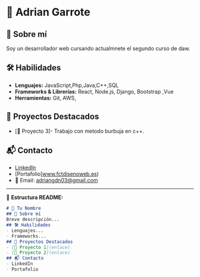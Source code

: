 # 🚀 Adrian Garrote

## 👋 Sobre mí
Soy un desarrollador web cursando  actualmnete el segundo curso de daw.

## 🛠️ Habilidades
- **Lenguajes:** JavaScript,Php,Java,C++,SQL
- **Frameworks & Librerías:** React, Node.js, Django, Bootstrap ,Vue 
- **Herramientas:** Git, AWS,

## 🌟 Proyectos Destacados
- [📌 Proyecto 3]- Trabajo con metodo burbuja en c++.

## 📬 Contacto
- [LinkedIn](www.linkedin.com/in/adriangdn)
- [Portafolio]www.fctdisenoweb.es)
- 📧 Email: adriangdn03@gmail.com

---

📌 **Estructura README:**
```md
# 🚀 Tu Nombre
## 👋 Sobre mí
Breve descripción...
## 🛠️ Habilidades
- Lenguajes...
- Frameworks...
## 🌟 Proyectos Destacados
- [📌 Proyecto 1](enlace)
- [📌 Proyecto 2](enlace)
## 📬 Contacto
- LinkedIn
- Portafolio
```
